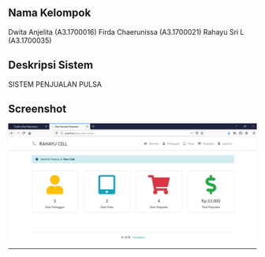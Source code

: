 ## Nama Kelompok
Dwita Anjelita	    (A3.1700016)
Firda Chaerunissa		(A3.1700021)
Rahayu Sri L    		(A3.1700035)

## Deskripsi Sistem
SISTEM PENJUALAN PULSA

## Screenshot
![image](assets/img/ss.png)

----
